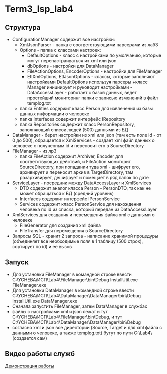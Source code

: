 # Term3_Isp_lab4
## Структура
- ConfigurationManager содержит все настройки:
  + XmlJsonParser - папка с соответствующими парсерами из лаб3
  + Options - папка с классами настроек:
     + DefaultOptions - класс с настройками по умолчанию, которые могут перенастраиваться из xml или json
     + dbOptions - настройки для DataManager
     + FileActionOptions, EncoderOptions - настройки для FileManager
     + EtlXmlOptions, EtlJsonOptions - классы, которые заполняют настройками DefaultOptions используя парсеры
  +класс Manager инициирует и руководит настройками
-DataAccessLayer - работает с базой данных, ведет простейший мониторинг папки с записью изменений в файл templog.txt
  + папка Entities содержит класс Person для извлечения из базы данных информации о человеке
  + папка Interfaces содержит интерфейс IRepository
  + папка Repositories сщдержит класс PersonRepository, заполняющий список людей (500) данными из БД
- DataManager - берет настройки из xml или json (там есть поле id - от 0 до 500), обращается к XmlServices - создает 
xml файл данных о человеке с полученным id и переносит его в SourseDirectory
- FileManager - из лр3
  + папка FileAction содержит Archiver, Encoder для соответствующих действий, и FileAction мониторит SourceDirectory, при попадании туда xml - 
  шифрует его, архивирует и переносит архив в TargetDirectory, там разархивирует, дешифрует и помещает в ряд папок по дате
- ServiceLayer - посредник между DataAccessLayer и XmlServices
  + DTO содержит аналог класса Person - PersonDTO, так как не может обращаться к БД (средний уровень)
  + Interfaces содержит интерфейс IPersonService
  + Services содержит класс PersonService для нахождения человека по id из списка, который передан из DataAccessLayer
- XmlServices для создания и перемещения файла xml с данными о человеке
  + FileGenerator для создания xml файла
  + FileTransfer для перемещения в SourceDirectory
- Запросы SQL - хранит 2 запроса - написание хранимой процедуры (объединяет все необходимые поля в 1 таблицу (500 строк), сортирует по id) и ее вызов
## Запуск
- Для установки FileManager в командной строке ввести 
  C:\YCHEBA\ИСП\Lab4\FileManager\bin\Debug
  InstallUtil.exe FileManager.exe
- Для установки DataManager в командной строке ввести 
  C:\YCHEBA\ИСП\Lab4\DataManager\DataManager\bin\Debug
  InstallUtil.exe DataManager.exe
- Сначала запустить FileManager, затем DataManager в службах
- файлы с настройками xml и json лежат и тут C:\YCHEBA\ИСП\Lab4\FileManager\bin\Debug, и тут C:\YCHEBA\ИСП\Lab4\DataManager\DataManager\bin\Debug
- согласно xml и json все директории (Source, Target и для xml  файла с данными о человеке, а также templog.txt) бутут по пути C:\\Lab4\\(создается сам)
## Видео работы служб
[Демонстрация работы](https://github.com/YULIYA2001/Data-Manager-Service/blob/main/bandicam%202020-12-19%2000-45-47-921.mp4)
